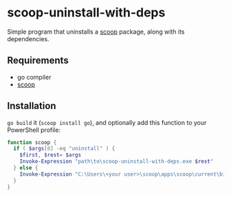 # scoop-uninstall-with-deps

Simple program that uninstalls a [scoop](https://scoop.sh) package, along with its dependencies.

## Requirements
- go compiler
- [scoop](https://scoop.sh)

## Installation
``go build`` it (``scoop install go``), and optionally add this function to your PowerShell profile:

```powershell
function scoop {
  if ( $args[0] -eq "uninstall" ) {
    $first, $rest= $args
    Invoke-Expression "path\to\scoop-uninstall-with-deps.exe $rest"
  } else {
    Invoke-Expression "C:\Users\<your user>\scoop\apps\scoop\current\bin\scoop.ps1 $args"
  }
}
```